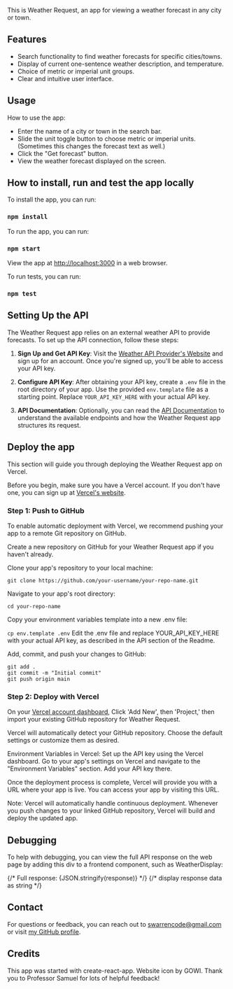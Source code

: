 This is Weather Request, an app for viewing a weather forecast in any city or town.

## Features

- Search functionality to find weather forecasts for specific cities/towns.
- Display of current one-sentence weather description, and temperature.
- Choice of metric or imperial unit groups.
- Clear and intuitive user interface.

## Usage

How to use the app:

- Enter the name of a city or town in the search bar.
- Slide the unit toggle button to choose metric or imperial units. (Sometimes this changes the forecast text as well.) 
- Click the "Get forecast" button.
- View the weather forecast displayed on the screen.

## How to install, run and test the app locally

To install the app, you can run:

### `npm install`

To run the app, you can run:

### `npm start`

View the app at [http://localhost:3000](http://localhost:3000) in a web browser.

To run tests, you can run:

### `npm test`

## Setting Up the API

The Weather Request app relies on an external weather API to provide forecasts. To set up the API connection, follow these steps:

1. **Sign Up and Get API Key**: Visit the [Weather API Provider's Website](https://www.visualcrossing.com/sign-up) and sign up for an account. Once you're signed up, you'll be able to access your API key.

2. **Configure API Key**: After obtaining your API key, create a `.env` file in the root directory of your app. Use the provided `env.template` file as a starting point. Replace `YOUR_API_KEY_HERE` with your actual API key.

3. **API Documentation**: Optionally, you can read the [API Documentation](https://www.visualcrossing.com/resources/documentation/weather-api/timeline-weather-api/) to understand the available endpoints and how the Weather Request app structures its request.

## Deploy the app

This section will guide you through deploying the Weather Request app on Vercel.

Before you begin, make sure you have a Vercel account. If you don't have one, you can sign up at [Vercel's website](https://vercel.com/).

### Step 1: Push to GitHub

To enable automatic deployment with Vercel, we recommend pushing your app to a remote Git repository on GitHub.

Create a new repository on GitHub for your Weather Request app if you haven't already.

Clone your app's repository to your local machine:

`git clone https://github.com/your-username/your-repo-name.git`

Navigate to your app's root directory:

`cd your-repo-name`

Copy your environment variables template into a new .env file:

`cp env.template .env`
Edit the .env file and replace YOUR_API_KEY_HERE with your actual API key, as described in the API section of the Readme.

Add, commit, and push your changes to GitHub:

```
git add .
git commit -m "Initial commit"
git push origin main
```

### Step 2: Deploy with Vercel

On your [Vercel account dashboard](https://vercel.com/dashboard), Click 'Add New', then 'Project,' then import your existing GitHub repository for Weather Request.

Vercel will automatically detect your GitHub repository. Choose the default settings or customize them as desired. 

Environment Variables in Vercel:
Set up the API key using the Vercel dashboard. Go to your app's settings on Vercel and navigate to the "Environment Variables" section. Add your API key there.

Once the deployment process is complete, Vercel will provide you with a URL where your app is live. You can access your app by visiting this URL.

Note: Vercel will automatically handle continuous deployment. Whenever you push changes to your linked GitHub repository, Vercel will build and deploy the updated app.

## Debugging

To help with debugging, you can view the full API response on the web page by adding this div to a frontend component, such as WeatherDisplay:

<div>
    {/* Full response: {JSON.stringify(response)} */}
    {/* display response data as string */}
</div>

## Contact

For questions or feedback, you can reach out to [swarrencode@gmail.com](mailto:swarrencode@gmail.com) or visit [my GitHub profile](https://github.com/sarahcode2112).

## Credits

This app was started with create-react-app.
Website icon by GOWI.
Thank you to Professor Samuel for lots of helpful feedback!